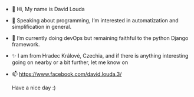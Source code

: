 - 👋 Hi, My name is David Louda
- 👀 Speaking about programming, I’m interested in automatization and simplification in general.
- 🌱 I’m currently doing devOps but remaining faithful to the python Django framework.
- ✨ I am from Hradec Králové, Czechia, and if there is anything interesting going on nearby or a bit further, let me know on
- 📫 https://www.facebook.com/david.louda.3/

    Have a nice day :)
<!---
Klexus1/Klexus1 is a ✨ special ✨ repository because its `README.md` (this file) appears on your GitHub profile.
You can click the Preview link to take a look at your changes.
--->

